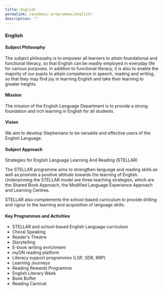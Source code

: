 ```yaml
---
title: English
permalink: /academic-programmes/english/
description: ""
---
```

### English

#### Subject Philosophy

The subject philosophy is to empower all learners to attain foundational and functional literacy, so that English can be readily employed in everyday life for various purposes. In addition to functional literacy, it is also to enable the majority of our pupils to attain competence in speech, reading and writing, so that they may find joy in learning English and take their learning to greater heights.

  

#### Mission

The mission of the English Language Department is to provide a strong foundation and rich learning in English for all students.

  

#### Vision

We aim to develop Stephenians to be versatile and effective users of the English Language.

  

#### Subject Approach

Strategies for English Language Learning And Reading (STELLAR)

  

The STELLAR programme aims to strengthen language and reading skills as well as promote a positive attitude towards the learning of English. Underpinning the STELLAR model are three teaching strategies, which are the Shared Book Approach, the Modified Language Experience Approach and Learning Centres.

  

STELLAR also complements the school-based curriculum to provide drilling and rigour to the learning and acquisition of language skills.

  

#### Key Programmes and Activities

*   STELLAR and school-based English Language curriculum
*   Choral Speaking
*   Reader’s Theatre
*   Storytelling
*   E-book writing enrichment
*   myON reading platform
*   Literacy support programmes (LSP, SDR, RRP)
*   Learning Journeys
*   Reading Rewards Programme
*   English Literary Week
*   Book Buffet
*   Reading Carnival